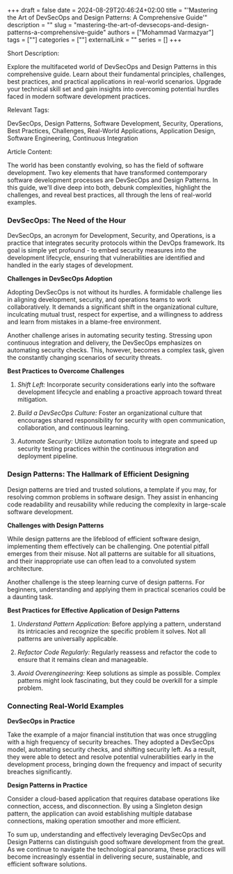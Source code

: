 +++
draft = false
date = 2024-08-29T20:46:24+02:00
title = "'Mastering the Art of DevSecOps and Design Patterns: A Comprehensive Guide'"
description = ""
slug = "mastering-the-art-of-devsecops-and-design-patterns-a-comprehensive-guide"
authors = ["Mohammad Varmazyar"]
tags = [""]
categories = [""]
externalLink = ""
series = []
+++


Short Description:

Explore the multifaceted world of DevSecOps and Design Patterns in this comprehensive guide. Learn about their fundamental principles, challenges, best practices, and practical applications in real-world scenarios. Upgrade your technical skill set and gain insights into overcoming potential hurdles faced in modern software development practices.

Relevant Tags:

DevSecOps, Design Patterns, Software Development, Security, Operations, Best Practices, Challenges, Real-World Applications, Application Design, Software Engineering, Continuous Integration

Article Content:

The world has been constantly evolving, so has the field of software development. Two key elements that have transformed contemporary software development processes are DevSecOps and Design Patterns. In this guide, we'll dive deep into both, debunk complexities, highlight the challenges, and reveal best practices, all through the lens of real-world examples.

### **DevSecOps: The Need of the Hour**

DevSecOps, an acronym for Development, Security, and Operations, is a practice that integrates security protocols within the DevOps framework. Its goal is simple yet profound - to embed security measures into the development lifecycle, ensuring that vulnerabilities are identified and handled in the early stages of development.

**Challenges in DevSecOps Adoption**

Adopting DevSecOps is not without its hurdles. A formidable challenge lies in aligning development, security, and operations teams to work collaboratively. It demands a significant shift in the organizational culture, inculcating mutual trust, respect for expertise, and a willingness to address and learn from mistakes in a blame-free environment.

Another challenge arises in automating security testing. Stressing upon continuous integration and delivery, the DevSecOps emphasizes on automating security checks. This, however, becomes a complex task, given the constantly changing scenarios of security threats.

**Best Practices to Overcome Challenges**

1. _Shift Left:_ Incorporate security considerations early into the software development lifecycle and enabling a proactive approach toward threat mitigation.

2. _Build a DevSecOps Culture:_ Foster an organizational culture that encourages shared responsibility for security with open communication, collaboration, and continuous learning.

3. _Automate Security:_ Utilize automation tools to integrate and speed up security testing practices within the continuous integration and deployment pipeline.

### **Design Patterns: The Hallmark of Efficient Designing**

Design patterns are tried and trusted solutions, a template if you may, for resolving common problems in software design. They assist in enhancing code readability and reusability while reducing the complexity in large-scale software development.

**Challenges with Design Patterns**

While design patterns are the lifeblood of efficient software design, implementing them effectively can be challenging. One potential pitfall emerges from their misuse. Not all patterns are suitable for all situations, and their inappropriate use can often lead to a convoluted system architecture.

Another challenge is the steep learning curve of design patterns. For beginners, understanding and applying them in practical scenarios could be a daunting task.

**Best Practices for Effective Application of Design Patterns**

1. _Understand Pattern Application:_ Before applying a pattern, understand its intricacies and recognize the specific problem it solves. Not all patterns are universally applicable.

2. _Refactor Code Regularly:_ Regularly reassess and refactor the code to ensure that it remains clean and manageable.

3. _Avoid Overengineering:_ Keep solutions as simple as possible. Complex patterns might look fascinating, but they could be overkill for a simple problem.

### **Connecting Real-World Examples**

**DevSecOps in Practice**

Take the example of a major financial institution that was once struggling with a high frequency of security breaches. They adopted a DevSecOps model, automating security checks, and shifting security left. As a result, they were able to detect and resolve potential vulnerabilities early in the development process, bringing down the frequency and impact of security breaches significantly.

**Design Patterns in Practice**

Consider a cloud-based application that requires database operations like connection, access, and disconnection. By using a Singleton design pattern, the application can avoid establishing multiple database connections, making operation smoother and more efficient.

To sum up, understanding and effectively leveraging DevSecOps and Design Patterns can distinguish good software development from the great. As we continue to navigate the technological panorama, these practices will become increasingly essential in delivering secure, sustainable, and efficient software solutions.
